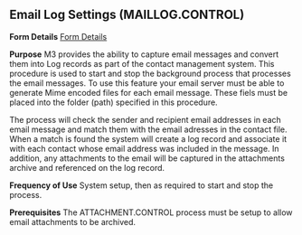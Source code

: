 ## Email Log Settings (MAILLOG.CONTROL)
<PageHeader />

**Form Details**
[Form Details](../MAILLOG-CONTROL-1/README.md)

**Purpose**
M3 provides the ability to capture email messages and convert them into Log
records as part of the contact management system. This procedure is used to
start and stop the background process that processes the email messages. To
use this feature your email server must be able to generate Mime encoded files
for each email message. These fiels must be placed into the folder (path)
specified in this procedure.

The process will check the sender and recipient email addresses in each email
message and match them with the email adresses in the contact file. When a
match is found the system will create a log record and associate it with each
contact whose email address was included in the message. In addition, any
attachments to the email will be captured in the attachments archive and
referenced on the log record.

**Frequency of Use**
System setup, then as required to start and stop the process.

**Prerequisites**
The ATTACHMENT.CONTROL process must be setup to allow email attachments to be
archived.

<badge text= "Version 8.10.57 " vertical="middle" />

<PageFooter />
